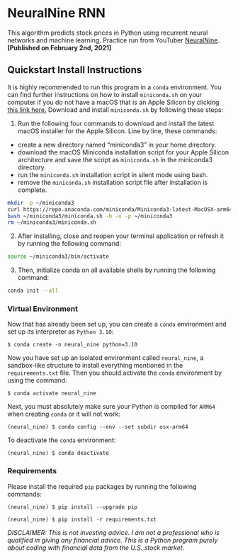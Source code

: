 # NeuralNine RNN

This algorithm predicts stock prices in Python using recurrent neural networks and machine learning. Practice run from YouTuber <a href="https://www.youtube.com/watch?v=PuZY9q-aKLw">NeuralNine</a>. <b>[Published on February 2nd, 2021]</b>

## Quickstart Install Instructions

It is highly recommended to run this program in a ``conda`` environment. You can find further instructions on how to install ``miniconda.sh`` on your computer if you do not have a macOS that is an Apple Silicon by clicking <a href="https://www.anaconda.com/docs/getting-started/miniconda/install#quickstart-install-instructions">this link here.</a> Download and install ``miniconda.sh`` by following these steps:

1. Run the following four commands to download and install the latest macOS installer for the Apple Silicon. Line by line, these commands:

* create a new directory named “miniconda3” in your home directory.
* download the macOS Miniconda installation script for your Apple Silicon architecture and save the script as ``miniconda.sh`` in the miniconda3 directory.
* run the ``miniconda.sh`` installation script in silent mode using bash.
* remove the ``miniconda.sh`` installation script file after installation is complete.

```bash
mkdir -p ~/miniconda3
curl https://repo.anaconda.com/miniconda/Miniconda3-latest-MacOSX-arm64.sh -o ~/miniconda3/miniconda.sh
bash ~/miniconda3/miniconda.sh -b -u -p ~/miniconda3
rm ~/miniconda3/miniconda.sh
```

2. After installing, close and reopen your terminal application or refresh it by running the following command:

```bash
source ~/miniconda3/bin/activate
```

3. Then, initialize conda on all available shells by running the following command:

```bash
conda init --all
```

### Virtual Environment

Now that has already been set up, you can create a ``conda`` environment and set up its interpreter as ``Python 3.10``:

<pre>
<code>$ conda create -n neural_nine python=3.10</code>
</pre>

Now you have set up an isolated environment called ``neural_nine``, a sandbox-like structure to install everything mentioned in the ``requirements.txt`` file. Then you should activate the ``conda`` environment by using the command:

<pre>
<code>$ conda activate neural_nine</code>
</pre>

Next, you must absolutely make sure your Python is compiled for ``ARM64`` when creating ``conda`` or it will not work:

<pre>
<code>(neural_nine) $ conda config --env --set subdir osx-arm64</code>
</pre>

To deactivate the ``conda`` environment:

<pre>
<code>(neural_nine) $ conda deactivate</code>
</pre>

### Requirements

Please install the required ``pip`` packages by running the following commands:

<pre>
<code>(neural_nine) $ pip install --upgrade pip</code>
</pre>

<pre>
<code>(neural_nine) $ pip install -r requirements.txt</code>
</pre>

<i>DISCLAIMER: This is not investing advice. I am not a professional who is qualified in giving any financial advice. This is a Python program purely about coding with financial data from the U.S. stock market.</i>
